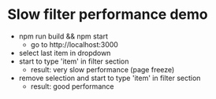 # Slow filter performance demo
- npm run build && npm start
    - go to http://localhost:3000
- select last item in dropdown
- start to type 'item' in filter section
    - result: very slow performance (page freeze)
- remove selection and start to type 'item' in filter section
    - result: good performance